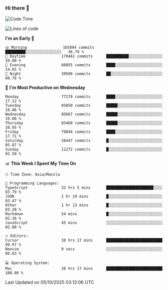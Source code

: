 ### Hi there 👋

<!--START_SECTION:waka-->
![Code Time](http://img.shields.io/badge/Code%20Time-6%2C343%20hrs%2052%20mins-blue)

![Lines of code](https://img.shields.io/badge/From%20Hello%20World%20I%27ve%20Written-148.0%20million%20lines%20of%20code-blue)

**I'm an Early 🐤** 

```text
🌞 Morning                165894 commits      █████████░░░░░░░░░░░░░░░░   36.79 % 
🌆 Daytime                179461 commits      ██████████░░░░░░░░░░░░░░░   39.80 % 
🌃 Evening                66055 commits       ████░░░░░░░░░░░░░░░░░░░░░   14.65 % 
🌙 Night                  39509 commits       ██░░░░░░░░░░░░░░░░░░░░░░░   08.76 % 
```
📅 **I'm Most Productive on Wednesday** 

```text
Monday                   77179 commits       ████░░░░░░░░░░░░░░░░░░░░░   17.12 % 
Tuesday                  85050 commits       █████░░░░░░░░░░░░░░░░░░░░   18.86 % 
Wednesday                85667 commits       █████░░░░░░░░░░░░░░░░░░░░   19.00 % 
Thursday                 85460 commits       █████░░░░░░░░░░░░░░░░░░░░   18.95 % 
Friday                   79844 commits       ████░░░░░░░░░░░░░░░░░░░░░   17.71 % 
Saturday                 26447 commits       █░░░░░░░░░░░░░░░░░░░░░░░░   05.87 % 
Sunday                   11272 commits       █░░░░░░░░░░░░░░░░░░░░░░░░   02.50 % 
```


📊 **This Week I Spent My Time On** 

```text
🕑︎ Time Zone: Asia/Manila

💬 Programming Languages: 
TypeScript               32 hrs 5 mins       █████████████████████░░░░   83.79 % 
JSON                     1 hr 19 mins        █░░░░░░░░░░░░░░░░░░░░░░░░   03.47 % 
Other                    1 hr 13 mins        █░░░░░░░░░░░░░░░░░░░░░░░░   03.20 % 
Markdown                 54 mins             █░░░░░░░░░░░░░░░░░░░░░░░░   02.36 % 
JavaScript               45 mins             ░░░░░░░░░░░░░░░░░░░░░░░░░   02.00 % 

🔥 Editors: 
Cursor                   38 hrs 17 mins      █████████████████████████   99.97 % 
Neovim                   0 secs              ░░░░░░░░░░░░░░░░░░░░░░░░░   00.03 % 

💻 Operating System: 
Mac                      38 hrs 17 mins      █████████████████████████   100.00 % 
```


 Last Updated on 05/10/2025 03:12:06 UTC
<!--END_SECTION:waka-->


<!--
**rad182/rad182** is a ✨ _special_ ✨ repository because its `README.md` (this file) appears on your GitHub profile.

Here are some ideas to get you started:

- 🔭 I’m currently working on ...
- 🌱 I’m currently learning ...
- 👯 I’m looking to collaborate on ...
- 🤔 I’m looking for help with ...
- 💬 Ask me about ...
- 📫 How to reach me: ...
- 😄 Pronouns: ...
- ⚡ Fun fact: ...
-->
